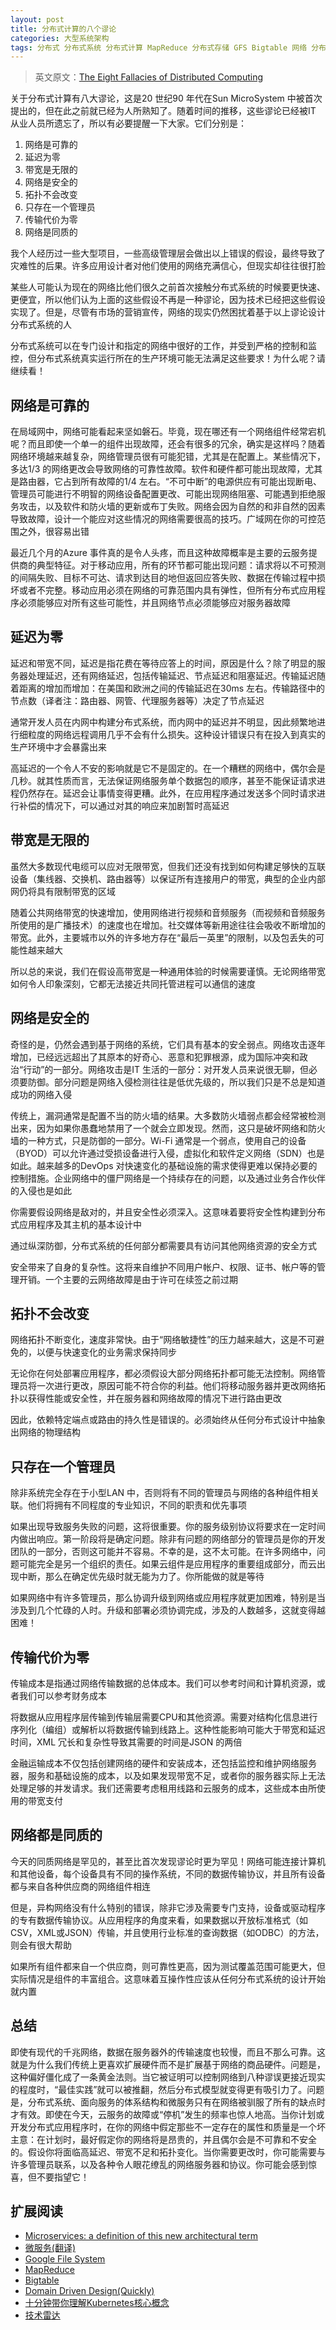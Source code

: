```yaml
---
layout: post
title: 分布式计算的八个谬论
categories: 大型系统架构
tags: 分布式 分布式系统 分布式计算 MapReduce 分布式存储 GFS Bigtable 网络 分布式事务 分布式锁 分布式监控 微服务 
---
```


>英文原文：[The Eight Fallacies of Distributed Computing](https://www.red-gate.com/simple-talk/blogs/the-eight-fallacies-of-distributed-computing/)

关于分布式计算有八大谬论，这是20 世纪90 年代在Sun MicroSystem 中被首次提出的，但在此之前就已经为人所熟知了。随着时间的推移，这些谬论已经被IT 从业人员所遗忘了，所以有必要提醒一下大家。它们分别是：

1. 网络是可靠的
2. 延迟为零
3. 带宽是无限的
4. 网络是安全的
5. 拓扑不会改变
6. 只存在一个管理员
7. 传输代价为零
8. 网络是同质的

我个人经历过一些大型项目，一些高级管理层会做出以上错误的假设，最终导致了灾难性的后果。许多应用设计者对他们使用的网络充满信心，但现实却往往很打脸

某些人可能认为现在的网络比他们很久之前首次接触分布式系统的时候要更快速、更便宜，所以他们认为上面的这些假设不再是一种谬论，因为技术已经把这些假设实现了。但是，尽管有市场的营销宣传，网络的现实仍然困扰着基于以上谬论设计分布式系统的人

分布式系统可以在专门设计和指定的网络中很好的工作，并受到严格的控制和监控，但分布式系统真实运行所在的生产环境可能无法满足这些要求！为什么呢？请继续看！

## 网络是可靠的

在局域网中，网络可能看起来坚如磐石。毕竟，现在哪还有一个网络组件经常宕机呢？而且即使一个单一的组件出现故障，还会有很多的冗余，确实是这样吗？随着网络环境越来越复杂，网络管理员很有可能犯错，尤其是在配置上。某些情况下，多达1/3 的网络更改会导致网络的可靠性故障。软件和硬件都可能出现故障，尤其是路由器，它占到所有故障的1/4 左右。“不可中断”的电源供应有可能出现断电、管理员可能进行不明智的网络设备配置更改、可能出现网络阻塞、可能遇到拒绝服务攻击，以及软件和防火墙的更新或布丁失败。网络会因为自然的和非自然的因素导致故障，设计一个能应对这些情况的网络需要很高的技巧。广域网在你的可控范围之外，很容易出错

最近几个月的Azure 事件真的是令人头疼，而且这种故障概率是主要的云服务提供商的典型特征。对于移动应用，所有的环节都可能出现问题：请求将以不可预测的间隔失败、目标不可达、请求到达目的地但返回应答失败、数据在传输过程中损坏或者不完整。移动应用必须在网络的可靠范围内具有弹性，但所有分布式应用程序必须能够应对所有这些可能性，并且网络节点必须能够应对服务器故障

## 延迟为零

延迟和带宽不同，延迟是指花费在等待应答上的时间，原因是什么？除了明显的服务器处理延迟，还有网络延迟，包括传输延迟、节点延迟和阻塞延迟。传输延迟随着距离的增加而增加：在美国和欧洲之间的传输延迟在30ms 左右。传输路径中的节点数（译者注：路由器、网管、代理服务器等）决定了节点延迟

通常开发人员在内网中构建分布式系统，而内网中的延迟并不明显，因此频繁地进行细粒度的网络远程调用几乎不会有什么损失。这种设计错误只有在投入到真实的生产环境中才会暴露出来

高延迟的一个令人不安的影响就是它不是固定的。在一个糟糕的网络中，偶尔会是几秒。就其性质而言，无法保证网络服务单个数据包的顺序，甚至不能保证请求进程仍然存在。延迟会让事情变得更糟。此外，在应用程序通过发送多个同时请求进行补偿的情况下，可以通过对其的响应来加剧暂时高延迟

## 带宽是无限的

虽然大多数现代电缆可以应对无限带宽，但我们还没有找到如何构建足够快的互联设备（集线器、交换机、路由器等）以保证所有连接用户的带宽，典型的企业内部网仍将具有限制带宽的区域

随着公共网络带宽的快速增加，使用网络进行视频和音频服务（而视频和音频服务所使用的是广播技术）的速度也在增加。社交媒体等新用途往往会吸收不断增加的带宽。此外，主要城市以外的许多地方存在“最后一英里”的限制，以及包丢失的可能性越来越大

所以总的来说，我们在假设高带宽是一种通用体验的时候需要谨慎。无论网络带宽如何令人印象深刻，它都无法接近共同托管进程可以通信的速度

## 网络是安全的

奇怪的是，仍然会遇到基于网络的系统，它们具有基本的安全弱点。网络攻击逐年增加，已经远远超出了其原本的好奇心、恶意和犯罪根源，成为国际冲突和政治“行动”的一部分。网络攻击是IT 生活的一部分：对开发人员来说很无聊，但必须要防御。部分问题是网络入侵检测往往是低优先级的，所以我们只是不总是知道成功的网络入侵

传统上，漏洞通常是配置不当的防火墙的结果。大多数防火墙弱点都会经常被检测出来，因为如果你愚蠢地禁用了一个就会立即发现。然而，这只是破坏网络和防火墙的一种方式，只是防御的一部分。Wi-Fi 通常是一个弱点，使用自己的设备（BYOD）可以允许通过受损设备进行入侵，虚拟化和软件定义网络（SDN）也是如此。越来越多的DevOps 对快速变化的基础设施的需求使得更难以保持必要的控制措施。企业网络中的僵尸网络是一个持续存在的问题，以及通过业务合作伙伴的入侵也是如此

你需要假设网络是敌对的，并且安全性必须深入。这意味着要将安全性构建到分布式应用程序及其主机的基本设计中

通过纵深防御，分布式系统的任何部分都需要具有访问其他网络资源的安全方式

安全带来了自身的复杂性。这将来自维护不同用户帐户、权限、证书、帐户等的管理开销。一个主要的云网络故障是由于许可在续签之前过期

## 拓扑不会改变

网络拓扑不断变化，速度非常快。由于“网络敏捷性”的压力越来越大，这是不可避免的，以便与快速变化的业务需求保持同步

无论你在何处部署应用程序，都必须假设大部分网络拓扑都可能无法控制。网络管理员将一次进行更改，原因可能不符合你的利益。他们将移动服务器并更改网络拓扑以获得性能或安全性，并在服务器和网络故障的情况下进行路由更改

因此，依赖特定端点或路由的持久性是错误的。必须始终从任何分布式设计中抽象出网络的物理结构

## 只存在一个管理员

除非系统完全存在于小型LAN 中，否则将有不同的管理员与网络的各种组件相关联。他们将拥有不同程度的专业知识，不同的职责和优先事项

如果出现导致服务失败的问题，这将很重要。你的服务级别协议将要求在一定时间内做出响应。第一阶段将是确定问题。除非有问题的网络部分的管理员是你的开发团队的一部分，否则这可能并不容易。不幸的是，这不太可能。在许多网络中，问题可能完全是另一个组织的责任。如果云组件是应用程序的重要组成部分，而云出现中断，那么在确定优先级时就无能为力了。你所能做的就是等待

如果网络中有许多管理员，那么协调升级到网络或应用程序就更加困难，特别是当涉及到几个忙碌的人时。升级和部署必须协调完成，涉及的人数越多，这就变得越困难！

## 传输代价为零

传输成本是指通过网络传输数据的总体成本。我们可以参考时间和计算机资源，或者我们可以参考财务成本

将数据从应用程序层传输到传输层需要CPU和其他资源。需要对结构化信息进行序列化（编组）或解析以将数据传输到线路上。这种性能影响可能大于带宽和延迟时间，XML 冗长和复杂性导致其需要的时间是JSON 的两倍

金融运输成本不仅包括创建网络的硬件和安装成本，还包括监控和维护网络服务器，服务和基础设施的成本，以及如果发现带宽不足，或者你的服务器实际上无法处理足够的并发请求。我们还需要考虑租用线路和云服务的成本，这些成本由所使用的带宽支付

## 网络都是同质的

今天的同质网络是罕见的，甚至比首次发现谬论时更为罕见！网络可能连接计算机和其他设备，每个设备具有不同的操作系统，不同的数据传输协议，并且所有设备都与来自各种供应商的网络组件相连

但是，异构网络没有什么特别的错误，除非它涉及需要专门支持，设备或驱动程序的专有数据传输协议。从应用程序的角度来看，如果数据以开放标准格式（如CSV，XML或JSON）传输，并且使用行业标准的查询数据（如ODBC）的方法，则会有很大帮助

如果所有组件都来自一个供应商，则可靠性更高，因为测试覆盖范围可能更大，但实际情况是组件的丰富组合。这意味着互操作性应该从任何分布式系统的设计开始就内置

## 总结

即使有现代的千兆网络，数据在服务器外的传输速度也较慢，而且不那么可靠。这就是为什么我们传统上更喜欢扩展硬件而不是扩展基于网络的商品硬件。问题是，这种偏好僵化成了一条黄金法则。当它被证明可以控制网络到八种谬误更接近现实的程度时，“最佳实践”就可以被推翻，然后分布式模型就变得更有吸引力了。问题是，分布式系统、面向服务的体系结构和微服务只有在网络被驯服了所有的缺点时才有效。即使在今天，云服务的故障或“停机”发生的频率也惊人地高。当你计划或开发分布式应用程序时，在你的网络中假定那些不一定存在的属性和质量是一个坏主意：在计划时，最好假定你的网络将是昂贵的，并且偶尔会是不可靠和不安全的。假设你将面临高延迟、带宽不足和拓扑变化。当你需要更改时，你可能需要与许多管理员联系，以及各种令人眼花缭乱的网络服务器和协议。你可能会感到惊喜，但不要指望它！

## 扩展阅读

* [Microservices: a definition of this new architectural term](https://www.martinfowler.com/articles/microservices.html)
* [微服务(翻译)](http://blog.cuicc.com/blog/2015/07/22/microservices/)
* [Google File System](https://en.wikipedia.org/wiki/Google_File_System)
* [MapReduce](https://en.wikipedia.org/wiki/MapReduce)
* [Bigtable](https://en.wikipedia.org/wiki/Bigtable)
* [Domain Driven Design(Quickly)](http://www.infoq.com/cn/minibooks/domain-driven-design-quickly)
* [十分钟带你理解Kubernetes核心概念](http://dockone.io/article/932)
* [技术雷达](https://www.thoughtworks.com/cn/radar)
